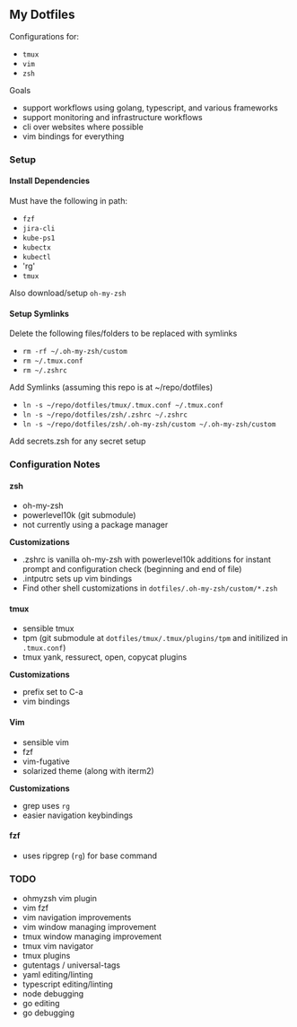 ## My Dotfiles

Configurations for:

* `tmux`
* `vim`
* `zsh`

Goals
* support workflows using golang, typescript, and various frameworks
* support monitoring and infrastructure workflows
* cli over websites where possible
* vim bindings for everything

### Setup

#### Install Dependencies

Must have the following in path:
* `fzf`
* `jira-cli`
* `kube-ps1`
* `kubectx`
* `kubectl`
* 'rg'
* `tmux`

Also download/setup `oh-my-zsh`

#### Setup Symlinks

Delete the following files/folders to be replaced with symlinks
* `rm -rf ~/.oh-my-zsh/custom`
* `rm ~/.tmux.conf`
* `rm ~/.zshrc`

Add Symlinks (assuming this repo is at ~/repo/dotfiles)
* `ln -s ~/repo/dotfiles/tmux/.tmux.conf ~/.tmux.conf`
* `ln -s ~/repo/dotfiles/zsh/.zshrc ~/.zshrc`
* `ln -s ~/repo/dotfiles/zsh/.oh-my-zsh/custom ~/.oh-my-zsh/custom`

Add secrets.zsh for any secret setup

### Configuration Notes

#### zsh

* oh-my-zsh
* powerlevel10k (git submodule)
* not currently using a package manager

**Customizations**
- .zshrc is vanilla oh-my-zsh with powerlevel10k additions for instant prompt and configuration check (beginning and end of file)
- .intputrc sets up vim bindings
- Find other shell customizations in `dotfiles/.oh-my-zsh/custom/*.zsh`

#### tmux

* sensible tmux
* tpm (git submodule at `dotfiles/tmux/.tmux/plugins/tpm` and initilized in `.tmux.conf`)
* tmux yank, ressurect, open, copycat plugins

**Customizations**
- prefix set to C-a
- vim bindings

#### Vim

* sensible vim
* fzf
* vim-fugative
* solarized theme (along with iterm2)

**Customizations**
- grep uses `rg`
- easier navigation keybindings


#### fzf

- uses ripgrep (`rg`) for base command



### TODO

- ohmyzsh vim plugin
- vim fzf
- vim navigation improvements
- vim window managing improvement
- tmux window managing improvement
- tmux vim navigator
- tmux plugins
- gutentags / universal-tags
- yaml editing/linting
- typescript editing/linting
- node debugging
- go editing
- go debugging


